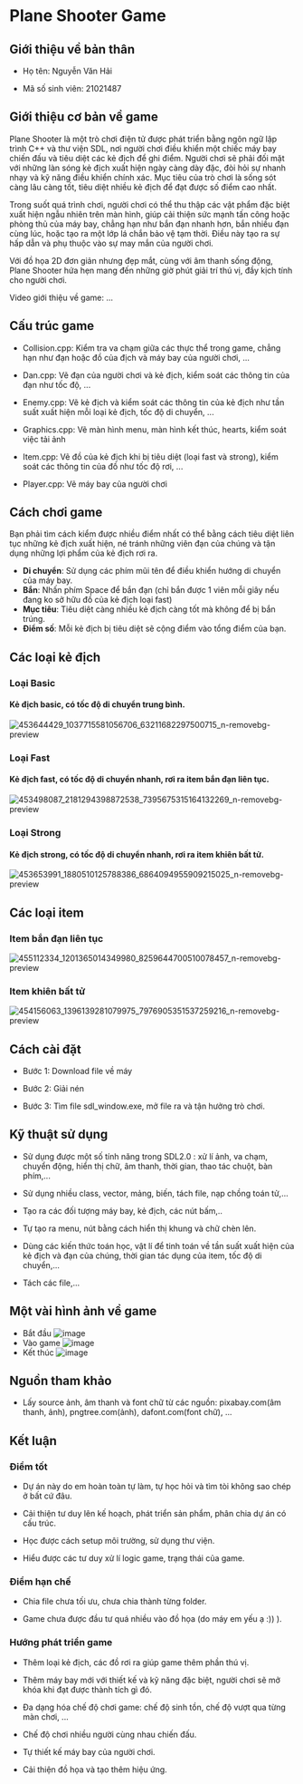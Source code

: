 # Plane Shooter Game

## Giới thiệu về bản thân
- Họ tên: Nguyễn Văn Hải
* Mã số sinh viên: 21021487

## Giới thiệu cơ bản về game

Plane Shooter là một trò chơi điện tử được phát triển bằng ngôn ngữ lập trình C++ và thư viện SDL, nơi người chơi điều khiển một chiếc máy bay chiến đấu và tiêu diệt các kẻ địch để ghi điểm. Người chơi sẽ phải đối mặt với những làn sóng kẻ địch xuất hiện ngày càng dày đặc, đòi hỏi sự nhanh nhạy và kỹ năng điều khiển chính xác. Mục tiêu của trò chơi là sống sót càng lâu càng tốt, tiêu diệt nhiều kẻ địch để đạt được số điểm cao nhất.

Trong suốt quá trình chơi, người chơi có thể thu thập các vật phẩm đặc biệt xuất hiện ngẫu nhiên trên màn hình, giúp cải thiện sức mạnh tấn công hoặc phòng thủ của máy bay, chẳng hạn như bắn đạn nhanh hơn, bắn nhiều đạn cùng lúc, hoặc tạo ra một lớp lá chắn bảo vệ tạm thời. Điều này tạo ra sự hấp dẫn và phụ thuộc vào sự may mắn của người chơi.

Với đồ họa 2D đơn giản nhưng đẹp mắt, cùng với âm thanh sống động, Plane Shooter hứa hẹn mang đến những giờ phút giải trí thú vị, đầy kịch tính cho người chơi.

Video giới thiệu về game: ...

## Cấu trúc game
- Collision.cpp: Kiểm tra va chạm giữa các thực thể trong game, chẳng hạn như đạn hoặc đồ của địch và máy bay của người chơi, ...
* Dan.cpp: Vẽ đạn của người chơi và kẻ địch, kiểm soát các thông tin của đạn như tốc độ, ...
+ Enemy.cpp: Vẽ kẻ địch và kiểm soát các thông tin của kẻ địch như tần suất xuất hiện mỗi loại kẻ địch, tốc độ di chuyển, ...


- Graphics.cpp: Vẽ màn hình menu, màn hình kết thúc, hearts, kiểm soát việc tải ảnh
* Item.cpp: Vẽ đồ của kẻ địch khi bị tiêu diệt (loại fast và strong), kiểm soát các thông tin của đồ như tốc độ rơi, ...

+ Player.cpp: Vẽ máy bay của người chơi

## Cách chơi game
Bạn phải tìm cách kiểm được nhiều điểm nhất có thể bằng cách tiêu diệt liên tục những kẻ địch xuất hiện, né tránh những viên đạn của chúng và tận dụng những lợi phẩm của kẻ địch rơi ra.

- **Di chuyển**: Sử dụng các phím mũi tên để điều khiển hướng di chuyển của máy bay.
- **Bắn**: Nhấn phím Space để bắn đạn (chỉ bắn được 1 viên mỗi giây nếu đang ko sở hữu đồ của kẻ địch loại fast)
- **Mục tiêu**: Tiêu diệt càng nhiều kẻ địch càng tốt mà không để bị bắn trúng.
- **Điểm số**: Mỗi kẻ địch bị tiêu diệt sẽ cộng điểm vào tổng điểm của bạn.

## Các loại kẻ địch

### Loại Basic
  #### Kẻ địch basic, có tốc độ di chuyển trung bình.
  ![453644429_1037715581056706_63211682297500715_n-removebg-preview](https://github.com/user-attachments/assets/8bf5b196-e07a-4666-9020-82f33a365bd3)
### Loại Fast
  #### Kẻ địch fast, có tốc độ di chuyển nhanh, rơi ra item bắn đạn liên tục.
  ![453498087_2181294398872538_7395675315164132269_n-removebg-preview](https://github.com/user-attachments/assets/362eb72a-6ee1-4bb0-a8d1-e5a62147485e)
### Loại Strong
  #### Kẻ địch strong, có tốc độ di chuyển nhanh, rơi ra item khiên bất tử.
  ![453653991_1880510125788386_6864094955909215025_n-removebg-preview](https://github.com/user-attachments/assets/b6f4ac28-bc3a-43ff-a6f6-06c4ebd947b0)

## Các loại item


### Item bắn đạn liên tục
![455112334_1201365014349980_8259644700510078457_n-removebg-preview](https://github.com/user-attachments/assets/af3e5f4b-d318-4d7d-a34b-34753fa8a486)

### Item khiên bất tử
![454156063_1396139281079975_7976905351537259216_n-removebg-preview](https://github.com/user-attachments/assets/d91777ea-a9ab-498e-a321-daee84b5c193)

## Cách cài đặt

- Bước 1: Download file về máy
* Bước 2: Giải nén
+ Bước 3: Tìm file sdl_window.exe, mở file ra và tận hưởng trò chơi.

## Kỹ thuật sử dụng

- Sử dụng được một số tính năng trong SDL2.0 : xử lí ảnh, va chạm, chuyển động, hiển thị chữ, âm thanh, thời gian, thao tác chuột, bàn phím,...
* Sử dụng nhiều class, vector, mảng, biến, tách file, nạp chồng toán tử,...
+ Tạo ra các đối tượng máy bay, kẻ địch, các nút bấm,..
- Tự tạo ra menu, nút bằng cách hiển thị khung và chữ chèn lên.
* Dùng các kiến thức toán học, vật lí để tinh toán về tần suất xuất hiện của kẻ địch và đạn của chúng, thời gian tác dụng của item, tốc độ di chuyển,...
+ Tách các file,...

## Một vài hình ảnh về game
- Bắt đầu
![image](https://github.com/user-attachments/assets/2bb9d3b8-a9de-489b-b500-2faec463fadd)
- Vào game
  ![image](https://github.com/user-attachments/assets/22677d51-2937-402b-b06b-991ff1cacdbd)
- Kết thúc
![image](https://github.com/user-attachments/assets/63548a77-75f0-4a89-b89d-d6b3cb712de8)

## Nguồn tham khảo
- Lấy source ảnh, âm thanh và font chữ từ các nguồn: pixabay.com(âm thanh, ảnh), pngtree.com(ảnh), dafont.com(font chữ), ...

## Kết luận
### Điểm tốt
- Dự án này do em hoàn toàn tự làm, tự học hỏi và tìm tòi không sao chép ở bất cứ đâu.
* Cải thiện tư duy lên kế hoạch, phát triển sản phẩm, phân chia dự án có cấu trúc.
+ Học được cách setup môi trường, sử dụng thư viện.
- Hiểu được các tư duy xử lí logic game, trạng thái của game.
### Điểm hạn chế
- Chia file chưa tối ưu, chưa chia thành từng folder.
* Game chưa được đầu tư quá nhiều vào đồ họa (do máy em yếu ạ :)) ).
### Hướng phát triển game
- Thêm loại kẻ địch, các đồ rơi ra giúp game thêm phần thú vị.
* Thêm máy bay mới với thiết kế và kỹ năng đặc biệt, người chơi sẽ mở khóa khi đạt được thành tích gì đó.
+ Đa dạng hóa chế độ chơi game: chế độ sinh tồn, chế độ vượt qua từng màn chơi, ...
- Chế độ chơi nhiều người cùng nhau chiến đấu.
* Tự thiết kế máy bay của người chơi.
+ Cải thiện đồ họa và tạo thêm hiệu ứng.
